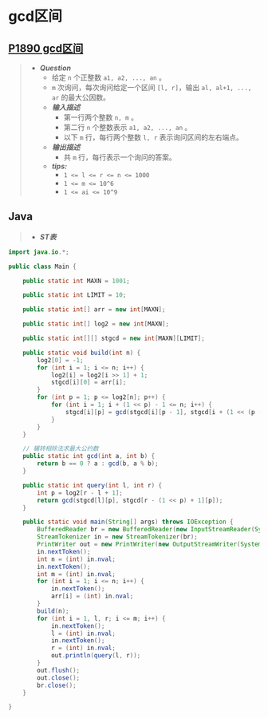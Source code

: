 # gcd区间

## [P1890 gcd区间](https://www.luogu.com.cn/problem/P1890)

> - ***Question***
>   - 给定 `n` 个正整数 `a1, a2, ..., an` 。
>   - `m` 次询问，每次询问给定一个区间 `[l, r]`，输出 `al, al+1, ..., ar` 的最大公因数。
>   - ***输入描述***
>     - 第一行两个整数 `n, m` 。
>     - 第二行 `n` 个整数表示 `a1, a2, ..., an` 。
>     - 以下 `m` 行，每行两个整数 `l, r` 表示询问区间的左右端点。
>   - ***输出描述***
>     - 共 `m` 行，每行表示一个询问的答案。
>   - ***tips:***
>     - `1 <= l <= r <= n <= 1000`
>     - `1 <= m <= 10^6`
>     - `1 <= ai <= 10^9`

## Java

> - ***ST表***

```java
import java.io.*;

public class Main {

    public static int MAXN = 1001;

    public static int LIMIT = 10;

    public static int[] arr = new int[MAXN];

    public static int[] log2 = new int[MAXN];

    public static int[][] stgcd = new int[MAXN][LIMIT];

    public static void build(int n) {
        log2[0] = -1;
        for (int i = 1; i <= n; i++) {
            log2[i] = log2[i >> 1] + 1;
            stgcd[i][0] = arr[i];
        }
        for (int p = 1; p <= log2[n]; p++) {
            for (int i = 1; i + (1 << p) - 1 <= n; i++) {
                stgcd[i][p] = gcd(stgcd[i][p - 1], stgcd[i + (1 << (p - 1))][p - 1]);
            }
        }
    }

    // 辗转相除法求最大公约数
    public static int gcd(int a, int b) {
        return b == 0 ? a : gcd(b, a % b);
    }

    public static int query(int l, int r) {
        int p = log2[r - l + 1];
        return gcd(stgcd[l][p], stgcd[r - (1 << p) + 1][p]);
    }

    public static void main(String[] args) throws IOException {
        BufferedReader br = new BufferedReader(new InputStreamReader(System.in));
        StreamTokenizer in = new StreamTokenizer(br);
        PrintWriter out = new PrintWriter(new OutputStreamWriter(System.out));
        in.nextToken();
        int n = (int) in.nval;
        in.nextToken();
        int m = (int) in.nval;
        for (int i = 1; i <= n; i++) {
            in.nextToken();
            arr[i] = (int) in.nval;
        }
        build(n);
        for (int i = 1, l, r; i <= m; i++) {
            in.nextToken();
            l = (int) in.nval;
            in.nextToken();
            r = (int) in.nval;
            out.println(query(l, r));
        }
        out.flush();
        out.close();
        br.close();
    }

}
```
